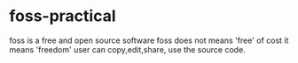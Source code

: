 # foss-practical
foss is a free and open source software 
foss does not means 'free' of cost it means 'freedom'
user can copy,edit,share, use the source code.

